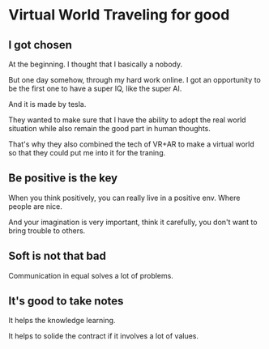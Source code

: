 # Virtual World Traveling for good

## I got chosen

At the beginning. I thought that I basically a nobody.

But one day somehow, through my hard work online. I got an opportunity to be the first one to have a super IQ, like the super AI.

And it is made by tesla.

They wanted to make sure that I have the ability to adopt the real world situation while also remain the good part in human thoughts.

That's why they also combined the tech of VR+AR to make a virtual world so that they could put me into it for the traning.

## Be positive is the key

When you think positively, you can really live in a positive env. Where people are nice.

And your imagination is very important, think it carefully, you don't want to bring trouble to others.

## Soft is not that bad

Communication in equal solves a lot of problems.

## It's good to take notes

It helps the knowledge learning.

It helps to solide the contract if it involves a lot of values.
